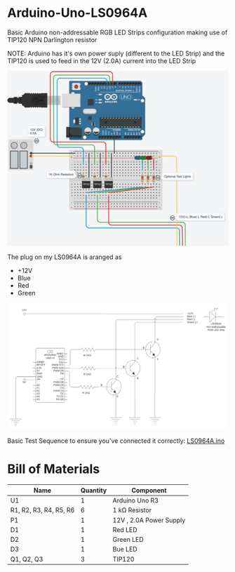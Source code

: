 # Arduino-Uno-LS0964A
Basic Arduino non-addressable RGB LED Strips configuration making use of TIP120 NPN Darlington resistor

NOTE: Arduino has it's own power suply (different to the LED Strip) and the TIP120 is used to feed in the 12V (2.0A) current into the LED Strip

![Wiring Diagram](https://github.com/shark711/Arduino-Uno-LS0964A/blob/main/images/LS0964A.png?raw=true)

The plug on my LS0964A is aranged as

- +12V
- Blue 
- Red
- Green

![Circuit Diagram](https://github.com/shark711/Arduino-Uno-LS0964A/blob/main/images/CircuitDiagram.png?raw=true)

Basic Test Sequence to ensure you've connected it correctly: [LS0964A.ino](https://github.com/shark711/Arduino-Uno-LS0964A/blob/main/LS0964A/LS0964A.ino)

# Bill of Materials

| Name                   | Quantity | Component               |
| ---------------------- | -------- | ----------------------- |
| U1                     | 1        | Arduino Uno R3          |
| R1, R2, R3, R4, R5, R6 | 6        | 1 kΩ Resistor           |
| P1                     | 1        | 12V , 2.0A Power Supply |
| D1                     | 1        | Red LED                 |
| D2                     | 1        | Green LED               |
| D3                     | 1        | Bue LED                 |
| Q1, Q2, Q3             | 3        | TIP120                  |
